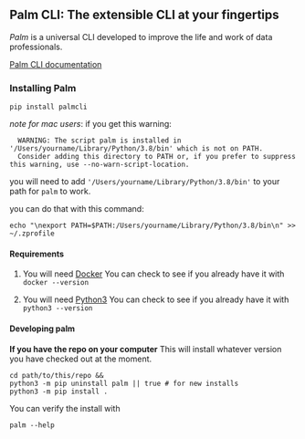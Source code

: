 ## Palm CLI: The extensible CLI at your fingertips

_Palm_ is a universal CLI developed to improve the life and work of data professionals. 

[Palm CLI documentation](https://palm-cli.readthedocs.io/en/latest/)

### Installing Palm

```
pip install palmcli
```

*note for mac users*: if you get this warning:
```
  WARNING: The script palm is installed in '/Users/yourname/Library/Python/3.8/bin' which is not on PATH.
  Consider adding this directory to PATH or, if you prefer to suppress this warning, use --no-warn-script-location.
  ```
you will need to add `'/Users/yourname/Library/Python/3.8/bin'` to your path for `palm` to work. 

you can do that with this command:
```
echo "\nexport PATH=$PATH:/Users/yourname/Library/Python/3.8/bin\n" >> ~/.zprofile
```

#### Requirements

1. You will need [Docker](https://docs.docker.com/get-docker/)
   You can check to see if you already have it with `docker --version`

2. You will need [Python3](https://www.python.org/downloads/) 
   You can check to see if you already have it with `python3 --version`

#### Developing palm

**If you have the repo on your computer** 
This will install whatever version you have checked out at the moment.

```
cd path/to/this/repo &&
python3 -m pip uninstall palm || true # for new installs
python3 -m pip install . 
```

You can verify the install with
```
palm --help
```
